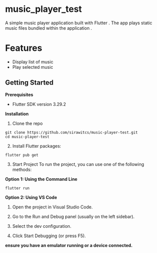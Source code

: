 # music_player_test

A simple music player application built with Flutter . The app plays static music files bundled within the application .

# Features
* Display list of music
* Play selected music 
## Getting Started

**Prerequisites**

* Flutter SDK version 3.29.2

**Installation**
1. Clone the repo
```
git clone https://github.com/sirawitcs/music-player-test.git
cd music-player-test
```

2. Install Flutter packages:
```
flutter pub get
```

3. Start Project
To run the project, you can use one of the following methods:

**Option 1: Using the Command Line**

```
flutter run 
```

**Option 2: Using VS Code**

1. Open the project in Visual Studio Code.

2. Go to the Run and Debug panel (usually on the left sidebar).

3. Select the dev configuration.

4. Click Start Debugging (or press F5).

**ensure you have an emulator running or a device connected.**



